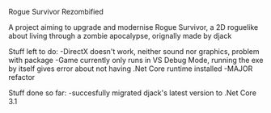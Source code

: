 Rogue Survivor Rezombified

A project aiming to upgrade and modernise Rogue Survivor, a 2D roguelike about living through a zombie apocalypse, orignally made by djack

Stuff left to do:
-DirectX doesn't work, neither sound nor graphics, problem with package
-Game currently only runs in VS Debug Mode, running the exe by itself gives error about not having .Net Core runtime installed
-MAJOR refactor

Stuff done so far:
-succesfully migrated djack's latest version to .Net Core 3.1